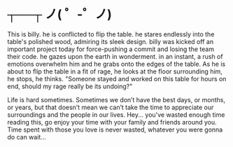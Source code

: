 # **┬──┬ ノ( ゜-゜ノ)**

This is billy. he is conflicted to flip the table. he stares endlessly into the table's polished wood, admiring its sleek design. billy was kicked off an important project today for force-pushing a commit and losing the team their code. he gazes upon the earth in wonderment. in an instant, a rush of emotions overwhelm him and he grabs onto the edges of the table. As he is about to flip the table in a fit of rage, he looks at the floor surrounding him, he stops, he thinks. "Someone stayed and worked on this table for hours on end, should my rage really be its undoing?"

Life is hard sometimes. Sometimes we don’t have the best days, or months, or years, but that doesn’t mean we can’t take the time to appreciate our surroundings and the people in our lives. Hey... you've wasted enough time reading this, go enjoy your time with your family and friends around you. Time spent with those you love is never wasted, whatever you were gonna do can wait...

